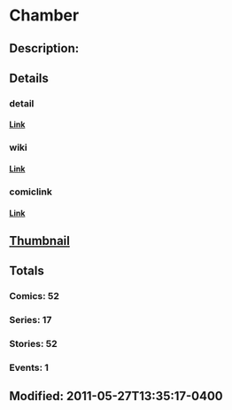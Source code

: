 # Chamber
## Description: 
## Details
### detail
#### [Link](http://marvel.com/characters/417/chamber?utm_campaign=apiRef&utm_source=225578a89fc76f3d20fbffda5d17a88d)
### wiki
#### [Link](http://marvel.com/universe/Chamber?utm_campaign=apiRef&utm_source=225578a89fc76f3d20fbffda5d17a88d)
### comiclink
#### [Link](http://marvel.com/comics/characters/1009233/chamber?utm_campaign=apiRef&utm_source=225578a89fc76f3d20fbffda5d17a88d)
## [Thumbnail](http://i.annihil.us/u/prod/marvel/i/mg/2/80/4c00406e4731b.jpg)
## Totals
### Comics: 52
### Series: 17
### Stories: 52
### Events: 1
## Modified: 2011-05-27T13:35:17-0400